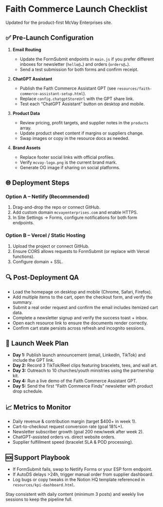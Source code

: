 # Faith Commerce Launch Checklist

Updated for the product-first McVay Enterprises site.

## ✅ Pre-Launch Configuration

1. **Email Routing**
   - Update the FormSubmit endpoints in `main.js` if you prefer different inboxes for newsletter (`hello@…`) and orders (`orders@…`).
   - Send a test submission for both forms and confirm receipt.

2. **ChatGPT Assistant**
   - Publish the Faith Commerce Assistant GPT (see `resources/faith-commerce-assistant-setup.html`).
   - Replace `config.chatgptStoreUrl` with the GPT share link.
   - Test each “ChatGPT Assistant” button on desktop and mobile.

3. **Product Data**
   - Review pricing, profit targets, and supplier notes in the `products` array.
   - Update product sheet content if margins or suppliers change.
   - Swap images or copy in the resource docs as needed.

4. **Brand Assets**
   - Replace footer social links with official profiles.
   - Verify `mcvay-logo.png` is the current brand mark.
   - Generate OG image if sharing on social platforms.

## 🌐 Deployment Steps

### Option A – Netlify (Recommended)
1. Drag-and-drop the repo or connect GitHub.
2. Add custom domain `mcvayenterprises.com` and enable HTTPS.
3. In Site Settings → Forms, configure notifications for both form endpoints.

### Option B – Vercel / Static Hosting
1. Upload the project or connect GitHub.
2. Ensure CORS allows requests to FormSubmit (or replace with Vercel functions).
3. Configure domain + SSL.

## 🔍 Post-Deployment QA

- Load the homepage on desktop and mobile (Chrome, Safari, Firefox).
- Add multiple items to the cart, open the checkout form, and verify the summary.
- Submit a real order request and confirm the email includes itemized cart data.
- Complete a newsletter signup and verify the success toast + inbox.
- Open each resource link to ensure the documents render correctly.
- Confirm cart state persists across refresh and incognito sessions.

## 🚀 Launch Week Plan

- **Day 1:** Publish launch announcement (email, LinkedIn, TikTok) and include the GPT link.
- **Day 2:** Record 3 TikTok/Reel clips featuring bracelets, tees, and wall art.
- **Day 3:** Outreach to 10 churches/youth ministries using the partnership kit.
- **Day 4:** Run a live demo of the Faith Commerce Assistant GPT.
- **Day 5:** Send the first “Faith Commerce Finds” newsletter with product drop schedule.

## 📈 Metrics to Monitor

- Daily revenue & contribution margin (target $400+ in week 1).
- Cart-to-checkout request conversion rate (goal 18%+).
- Newsletter subscriber growth (goal 200 new/week after week 2).
- ChatGPT-assisted orders vs. direct website orders.
- Supplier fulfillment speed (bracelet SLA & POD processing).

## 🆘 Support Playbook

- If FormSubmit fails, swap to Netlify Forms or your ESP form endpoint.
- If AutoDS delays >24h, trigger manual order from supplier dashboard.
- Log bugs or copy tweaks in the Notion HQ template referenced in `resources/kpi-dashboard.html`.

Stay consistent with daily content (minimum 3 posts) and weekly live sessions to keep the pipeline full.
